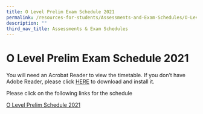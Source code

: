```yaml
---
title: O Level Prelim Exam Schedule 2021
permalink: /resources-for-students/Assessments-and-Exam-Schedules/O-Level-Prelim-Exam-Schedule-2021/permalink
description: ""
third_nav_title: Assessments & Exam Schedules
---
```

O Level Prelim Exam Schedule 2021
=================================

You will need an Acrobat Reader to view the timetable. If you don’t have Adobe Reader, please click [HERE](http://get.adobe.com/uk/reader/) to download and install it.

Please click on the following links for the schedule

[O Level Prelim Schedule 2021](/files/O-Level-preliminary-2021-final-revised-07082021.pdf)